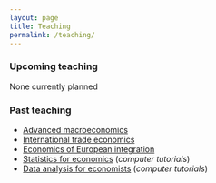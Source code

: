 ```yaml
---
layout: page
title: Teaching
permalink: /teaching/
---
```

### Upcoming teaching

None currently planned

### Past teaching

* [Advanced macroeconomics](https://github.com/CommonEconomist/teaching/tree/master/advanced-macro) 
* [International trade economics](https://github.com/CommonEconomist/teaching/tree/master/international-trade)
* [Economics of European integration](https://github.com/CommonEconomist/teaching/tree/master/european-economy)
* [Statistics for economics](https://github.com/CommonEconomist/teaching/tree/master/statistics-economics) (*computer tutorials*)
* [Data analysis for economists](https://github.com/CommonEconomist/teaching/tree/master/data-analysis) (*computer tutorials*)
